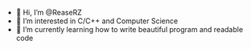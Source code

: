 - 👋 Hi, I’m @ReaseRZ
- 👀 I’m interested in C/C++ and Computer Science
- 🌱 I’m currently learning how to write beautiful program and readable code

<!---
ReaseRZ/ReaseRZ is a ✨ special ✨ repository because its `README.md` (this file) appears on your GitHub profile.
You can click the Preview link to take a look at your changes.
--->
